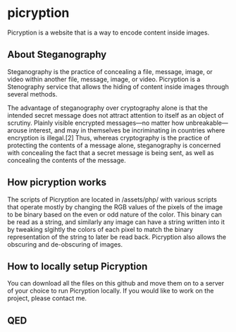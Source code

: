 # picryption

Picryption is a website that is a way to encode content inside images.

<h2> About Steganography </h2>
Steganography is the practice of concealing a file, message, image, or video within another file, message, image, or video. Picryption is a Stenography service that allows the hiding of content inside images through several methods.

The advantage of steganography over cryptography alone is that the intended secret message does not attract attention to itself as an object of scrutiny. Plainly visible encrypted messages—no matter how unbreakable—arouse interest, and may in themselves be incriminating in countries where encryption is illegal.[2] Thus, whereas cryptography is the practice of protecting the contents of a message alone, steganography is concerned with concealing the fact that a secret message is being sent, as well as concealing the contents of the message.

<h2> How picryption works </h2>
The scripts of Picryption are located in /assets/php/ with various scripts that operate mostly by changing the RGB values of the pixels of the image to be binary based on the even or odd nature of the color. This binary can be read as a string, and similarly any image can have a string written into it by tweaking slgihtly the colors of each pixel to match the binary representation of the string to later be read back. Picryption also allows the obscuring and de-obscuring of images.

<h2> How to locally setup Picryption </h2>
You can download all the files on this github and move them on to a server of your choice to run Picryption locally. If you would like to work on the project, please contact me.

<h2> QED </h2>

